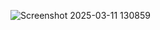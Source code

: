 ![Screenshot 2025-03-11 130859](https://github.com/user-attachments/assets/9ee9c95e-86a7-461d-92b4-13ae29113a30)

